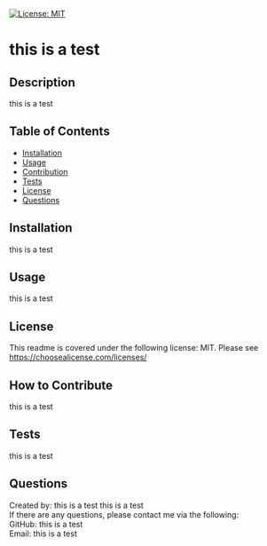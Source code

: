 
[![License: MIT](https://img.shields.io/badge/License-MIT-yellow.svg)](https://opensource.org/licenses/MIT) 
# this is a test

## Description

this is a test

## Table of Contents 

- [Installation](#installation)
- [Usage](#usage)
- [Contribution](#how-to-contribute)
- [Tests](#tests)
- [License](#license)
- [Questions](#Questions)

## Installation

this is a test

## Usage

this is a test

## License

This readme is covered under the following license: MIT. Please see https://choosealicense.com/licenses/

## How to Contribute

this is a test

## Tests

this is a test

## Questions
Created by: this is a test this is a test<br>
If there are any questions, please contact me via the following:<br>
GitHub: this is a test<br>
Email: this is a test
